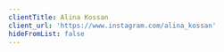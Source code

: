 ```yaml
---
clientTitle: Alina Kossan
client_url: 'https://www.instagram.com/alina_kossan'
hideFromList: false
---
```



